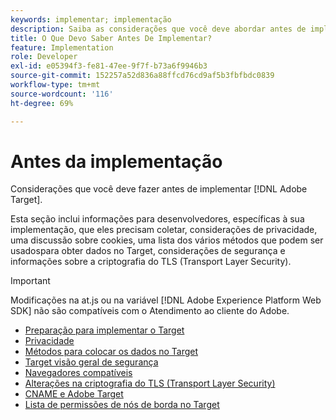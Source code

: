 ```yaml
---
keywords: implementar; implementação
description: Saiba as considerações que você deve abordar antes de implementar o Adobe Target.
title: O Que Devo Saber Antes De Implementar?
feature: Implementation
role: Developer
exl-id: e05394f3-fe81-47ee-9f7f-b73a6f9946b3
source-git-commit: 152257a52d836a88ffcd76cd9af5b3fbfbdc0839
workflow-type: tm+mt
source-wordcount: '116'
ht-degree: 69%

---
```


# Antes da implementação

Considerações que você deve fazer antes de implementar [!DNL Adobe Target].

Esta seção inclui informações para desenvolvedores, específicas à sua implementação, que eles precisam coletar, considerações de privacidade, uma discussão sobre cookies, uma lista dos vários métodos que podem ser usados&#x200B;para obter dados no Target, considerações de segurança e informações sobre a criptografia do TLS (Transport Layer Security).

>[!IMPORTANT]
>
>Modificações na at.js ou na variável [!DNL Adobe Experience Platform Web SDK] não são compatíveis com o Atendimento ao cliente do Adobe.

- [Preparação para implementar o Target](prepare-to-implement-target.md)
- [Privacidade](c-privacy/privacy.md)
- [Métodos para colocar os dados no Target](c-methods-to-get-data-into-target/methods-to-get-data-into-target.md)
- [Target visão geral de segurança](target-security-overview.md)
- [Navegadores compatíveis](supported-browsers.md)
- [Alterações na criptografia do TLS (Transport Layer Security)](tls-transport-layer-security-encryption.md)
- [CNAME e Adobe Target](implement-cname-support-in-target.md)
- [Lista de permissões de nós de borda no Target](/help/main/c-implementing-target/c-considerations-before-you-implement-target/allowlist-edges.md)
